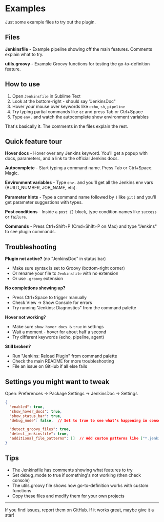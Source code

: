 # Examples

Just some example files to try out the plugin.

## Files

**Jenkinsfile** - Example pipeline showing off the main features. Comments explain what to try.

**utils.groovy** - Example Groovy functions for testing the go-to-definition feature.

## How to use

1. Open `Jenkinsfile` in Sublime Text
2. Look at the bottom-right - should say "JenkinsDoc"
3. Hover your mouse over keywords like `echo`, `sh`, `pipeline`
4. Try typing partial commands like `ec` and press Tab or Ctrl+Space
5. Type `env.` and watch the autocomplete show environment variables

That's basically it. The comments in the files explain the rest.

## Quick feature tour

**Hover docs** - Hover over any Jenkins keyword. You'll get a popup with docs, parameters, and a link to the official Jenkins docs.

**Autocomplete** - Start typing a command name. Press Tab or Ctrl+Space. Magic.

**Environment variables** - Type `env.` and you'll get all the Jenkins env vars (BUILD_NUMBER, JOB_NAME, etc).

**Parameter hints** - Type a command name followed by `(` like `git(` and you'll get parameter suggestions with types.

**Post conditions** - Inside a `post {}` block, type condition names like `success` or `failure`.

**Commands** - Press Ctrl+Shift+P (Cmd+Shift+P on Mac) and type "Jenkins" to see plugin commands.

## Troubleshooting

**Plugin not active?** (no "JenkinsDoc" in status bar)
- Make sure syntax is set to Groovy (bottom-right corner)
- Or rename your file to `Jenkinsfile` with no extension
- Or use `.groovy` extension

**No completions showing up?**
- Press Ctrl+Space to trigger manually
- Check View → Show Console for errors
- Try running "Jenkins: Diagnostics" from the command palette

**Hover not working?**
- Make sure `show_hover_docs` is `true` in settings
- Wait a moment - hover for about half a second
- Try different keywords (echo, pipeline, agent)

**Still broken?**
- Run "Jenkins: Reload Plugin" from command palette
- Check the main README for more troubleshooting
- File an issue on GitHub if all else fails

## Settings you might want to tweak

Open: Preferences → Package Settings → JenkinsDoc → Settings

```json
{
  "enabled": true,
  "show_hover_docs": true,
  "show_status_bar": true,
  "debug_mode": false,  // Set to true to see what's happening in console

  "detect_groovy_files": true,
  "detect_jenkinsfile": true,
  "additional_file_patterns": []  // Add custom patterns like ["*.jenkins"]
}
```

## Tips

- The Jenkinsfile has comments showing what features to try
- Set debug_mode to true if something's not working (then check console)
- The utils.groovy file shows how go-to-definition works with custom functions
- Copy these files and modify them for your own projects

---

If you find issues, report them on GitHub. If it works great, maybe give it a star!
